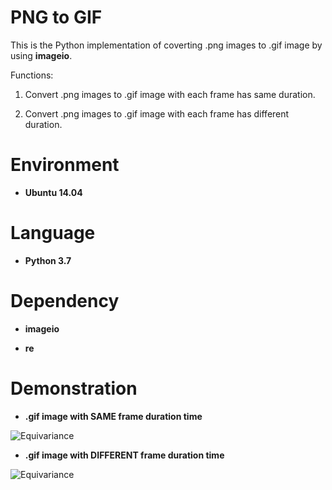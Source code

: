 # PNG to GIF

This is the Python implementation of coverting .png images to .gif image by using **imageio**.

Functions:

1. Convert .png images to .gif image with each frame has same duration.

2. Convert .png images to .gif image with each frame has different duration.

# Environment

* __Ubuntu 14.04__

# Language

* __Python 3.7__

# Dependency

* __imageio__

* __re__

# Demonstration

* __.gif image with SAME frame duration time__

![Equivariance](https://github.com/HeZhang1994/png-to-gif/blob/master/Img_Frames/imgGIF_DIFF.gif)

* __.gif image with DIFFERENT frame duration time__

![Equivariance](https://github.com/HeZhang1994/png-to-gif/blob/master/Img_Frames/imgGIF_SAME.gif)
